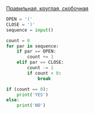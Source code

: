 [Правильная, круглая, скобочная](https://contest.yandex.ru/contest/29075/problems/D/)

```Python
OPEN = '('
CLOSE = ')'
sequence = input()

count = 0
for par in sequence:
    if par == OPEN:
        count += 1
    elif par == CLOSE:
        count -= 1
        if count < 0:
            break

if (count == 0):
    print('YES')
else:
    print('NO')
```